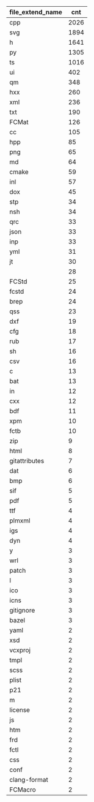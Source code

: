 | file_extend_name | cnt  |
|------------------|------|
| cpp              | 2026 |
| svg              | 1894 |
| h                | 1641 |
| py               | 1305 |
| ts               | 1016 |
| ui               | 402  |
| qm               | 348  |
| hxx              | 260  |
| xml              | 236  |
| txt              | 190  |
| FCMat            | 126  |
| cc               | 105  |
| hpp              | 85   |
| png              | 65   |
| md               | 64   |
| cmake            | 59   |
| inl              | 57   |
| dox              | 45   |
| stp              | 34   |
| nsh              | 34   |
| qrc              | 33   |
| json             | 33   |
| inp              | 33   |
| yml              | 31   |
| jt               | 30   |
|                  | 28   |
| FCStd            | 25   |
| fcstd            | 24   |
| brep             | 24   |
| qss              | 23   |
| dxf              | 19   |
| cfg              | 18   |
| rub              | 17   |
| sh               | 16   |
| csv              | 16   |
| c                | 13   |
| bat              | 13   |
| in               | 12   |
| cxx              | 12   |
| bdf              | 11   |
| xpm              | 10   |
| fctb             | 10   |
| zip              | 9    |
| html             | 8    |
| gitattributes    | 7    |
| dat              | 6    |
| bmp              | 6    |
| sif              | 5    |
| pdf              | 5    |
| ttf              | 4    |
| plmxml           | 4    |
| igs              | 4    |
| dyn              | 4    |
| y                | 3    |
| wrl              | 3    |
| patch            | 3    |
| l                | 3    |
| ico              | 3    |
| icns             | 3    |
| gitignore        | 3    |
| bazel            | 3    |
| yaml             | 2    |
| xsd              | 2    |
| vcxproj          | 2    |
| tmpl             | 2    |
| scss             | 2    |
| plist            | 2    |
| p21              | 2    |
| m                | 2    |
| license          | 2    |
| js               | 2    |
| htm              | 2    |
| frd              | 2    |
| fctl             | 2    |
| css              | 2    |
| conf             | 2    |
| clang-format     | 2    |
| FCMacro          | 2    |
